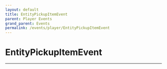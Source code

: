 ```yaml
---
layout: default
title: EntityPickupItemEvent
parent: Player Events
grand_parent: Events
permalink: /events/player/EntityPickupItemEvent
---
```


# EntityPickupItemEvent

---
